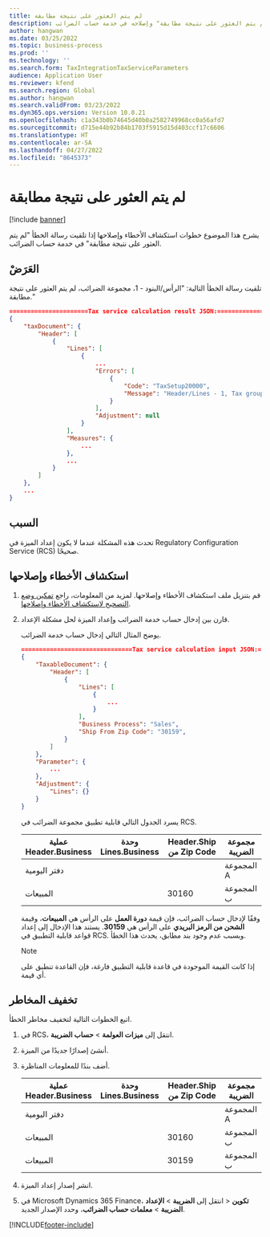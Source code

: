 ```yaml
---
title: لم يتم العثور على نتيجة مطابقة
description: يشرح هذا الموضوع كيفية استكشاف الخطأ "لم يتم العثور على نتيجة مطابقة" وإصلاحه في خدمة حساب الضرائب‬.
author: hangwan
ms.date: 03/25/2022
ms.topic: business-process
ms.prod: ''
ms.technology: ''
ms.search.form: TaxIntegrationTaxServiceParameters
audience: Application User
ms.reviewer: kfend
ms.search.region: Global
ms.author: hangwan
ms.search.validFrom: 03/23/2022
ms.dyn365.ops.version: Version 10.0.21
ms.openlocfilehash: c1a343b0b74645d40b0a2582749968cc0a56afd7
ms.sourcegitcommit: d715e44b92b84b1703f5915d15d403ccf17c6606
ms.translationtype: HT
ms.contentlocale: ar-SA
ms.lasthandoff: 04/27/2022
ms.locfileid: "8645373"
---
```

# <a name="no-matching-result-could-be-found"></a>لم يتم العثور على نتيجة مطابقة

[!include [banner](../includes/banner.md)]

يشرح هذا الموضوع خطوات استكشاف الأخطاء وإصلاحها إذا تلقيت رسالة الخطأ "لم يتم العثور على نتيجة مطابقة" في خدمة حساب الضرائب‬.

## <a name="symptom"></a>العَرَضْ

تلقيت رسالة الخطأ التالية: "الرأس/البنود - 1، مجموعة الضرائب، لم يتم العثور على نتيجة مطابقة."

```json
======================Tax service calculation result JSON:===========================
{
    "taxDocument": {
        "Header": [
            {
                "Lines": [
                    {
                        ...
                        "Errors": [
                            {
                                "Code": "TaxSetup20000",
                                "Message": "Header/Lines - 1, Tax group applicability, no matching result could be found."
                            }
                        ],
                        "Adjustment": null
                    }
                ],
                "Measures": {
                    ...
                },
                ...
            }
        ]
    },
    ...
}
```

## <a name="cause"></a>السبب

تحدث هذه المشكلة عندما لا يكون إعداد الميزة في Regulatory Configuration Service (RCS) صحيحًا.

## <a name="troubleshoot"></a>استكشاف الأخطاء وإصلاحها‬

1. قم بتنزيل ملف استكشاف الأخطاء وإصلاحها. لمزيد من المعلومات، راجع [‏‫تمكين وضع التصحيح لاستكشاف الأخطاء وإصلاحها‬](tcs-troubleshooting-enable-debug-mode.md).
2. قارن بين إدخال حساب خدمة الضرائب وإعداد الميزة لحل مشكلة الإعداد.

    يوضح المثال التالي إدخال حساب خدمة الضرائب.

    ```json
    ===============================Tax service calculation input JSON:=====================================
    {
        "TaxableDocument": {
            "Header": [
                {
                    "Lines": [
                        {
                            ...
                        }
                    ],
                    "Business Process": "Sales",
                    "Ship From Zip Code": "30159",
                }
            ]
        },
        "Parameter": {
            ...
        },
        "Adjustment": {
            "Lines": {}
        }
    }
    ```

    يسرد الجدول التالي قابلية تطبيق مجموعة الضرائب في RCS.

    | عملية Header.Business | وحدة Lines.Business | Header.Ship من Zip Code | مجموعة الضريبة |
    |-------------------------|---------------------|---------------------------|-----------|
    | دفتر اليومية                 |                     |                           | المجموعة A   |
    | المبيعات                   |                     | 30160                     | المجموعة ب   |

    وفقًا لإدخال حساب الضرائب، فإن قيمة **دورة العمل** على الرأس هي **المبيعات**، وقيمة **الشحن من الرمز البريدي** على الرأس هي **30159**. يستند هذا الإدخال إلى إعداد قواعد قابلية التطبيق في RCS. وبسبب عدم وجود بند مطابق، يحدث هذا الخطأ.

    > [!NOTE]
    > إذا كانت القيمة الموجودة في قاعدة قابلية التطبيق فارغة، فإن القاعدة تنطبق على أي قيمة.

## <a name="mitigation"></a>تخفيف المخاطر

اتبع الخطوات التالية لتخفيف مخاطر الخطأ.

1. في RCS، انتقل إلى **ميزات العولمة** \> **حساب الضريبة**.
2. أنشئ إصدارًا جديدًا من الميزة.
3. أضف بندًا للمعلومات المناظرة.

    | عملية Header.Business | وحدة Lines.Business | Header.Ship من Zip Code| مجموعة الضريبة |
    |-------------------------|---------------------|--------------------------|-----------|
    | دفتر اليومية                 |                     |                          | المجموعة A   |
    | المبيعات                   |                     | 30160                    | المجموعة ب   |
    | المبيعات                   |                     | 30159                    | المجموعة ب   |

4. انشر إصدار إعداد الميزة.
5. في Microsoft Dynamics 365 Finance، انتقل إلى **الضريبة** \> **الإعداد‏‎** \> **تكوين الضريبة** \> **معلمات حساب الضرائب**، وحدد الإصدار الجديد.

[!INCLUDE[footer-include](../../includes/footer-banner.md)]
